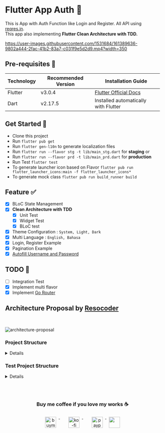 <br>

# Flutter App Auth 📱

This is App with Auth Function like Login and Register. All API using [reqres.in](https://reqres.in/).
<br>This app also implementing **Flutter Clean Architecture with TDD.**

https://user-images.githubusercontent.com/1531684/161389636-9802a444-2fac-41b2-83a7-c031f9e5d2d9.mp4?width=350

## Pre-requisites 📐

| Technology | Recommended Version | Installation Guide                                                    |
|------------|---------------------|-----------------------------------------------------------------------|
| Flutter    | v3.0.4              | [Flutter Official Docs](https://flutter.dev/docs/get-started/install) |
| Dart       | v2.17.5             | Installed automatically with Flutter                                  |

## Get Started 🚀

- Clone this project
- Run `flutter pub get`
- Run `flutter gen-l10n` to generate localization files
- Run `flutter run --flavor stg -t lib/main_stg.dart` for **staging** or
- Run `flutter run --flavor prd -t lib/main_prd.dart` for **production**
- Run Test `flutter test`
- To generate launcher icon based on Flavor `flutter pub run flutter_launcher_icons:main -f flutter_launcher_icons*`
- To generate mock class `flutter pub run build_runner build`


## Feature ✅

- [x] BLoC State Management
- [x] **Clean Architecture with TDD**
    - [x] Unit Test
    - [x] Widget Test
    - [x] BLoC test
- [x] Theme Configuration : `System, Light, Dark`
- [x] Multi Language : `English, Bahasa`
- [x] Login, Register Example
- [x] Pagination Example
- [x] [Autofill Username and Password](https://github.com/lazycatlabs/flutter_auth_app/pull/3)

## TODO 📝

- [ ] Integration Test
- [x] Implement multi flavor
- [x] Implement [Go Router](https://pub.dev/packages/go_router)

## Architecture Proposal by [Resocoder](https://github.com/ResoCoder/flutter-tdd-clean-architecture-course)

<br>

![architecture-proposal](./architecture-proposal.png)

### Project Structure

<details>

````

lib/
├── config.dart
├── core
│   ├── app_route.dart
│   ├── core.dart
│   ├── core_mapper.dart
│   ├── error
│   │   ├── error.dart
│   │   ├── exceptions.dart
│   │   └── failure.dart
│   ├── localization
│   │   ├── generated
│   │   │   ├── strings.dart
│   │   │   ├── strings_en.dart
│   │   │   └── strings_id.dart
│   │   ├── intl_en.arb
│   │   ├── intl_id.arb
│   │   ├── l10n.dart
│   │   └── localization.dart
│   ├── network
│   │   ├── dio_client.dart
│   │   ├── dio_interceptor.dart
│   │   ├── list_api.dart
│   │   └── network.dart
│   ├── resources
│   │   ├── dimens.dart
│   │   ├── images.dart
│   │   ├── palette.dart
│   │   ├── resources.dart
│   │   └── styles.dart
│   ├── usecase
│   │   └── usecase.dart
│   └── widgets
│       ├── button.dart
│       ├── button_notification.dart
│       ├── button_text.dart
│       ├── circle_image.dart
│       ├── color_loaders.dart
│       ├── drop_down.dart
│       ├── empty.dart
│       ├── loading.dart
│       ├── my_appbar.dart
│       ├── parent.dart
│       ├── spacer_h.dart
│       ├── spacer_v.dart
│       ├── text_f.dart
│       ├── toast.dart
│       └── widgets.dart
├── dependencies_injection.dart
├── features
│   ├── auth
│   │   ├── auth.dart
│   │   ├── data
│   │   │   ├── data.dart
│   │   │   ├── datasources
│   │   │   │   ├── auth_remote_datasources.dart
│   │   │   │   └── datasources.dart
│   │   │   ├── models
│   │   │   │   ├── login_response.dart
│   │   │   │   ├── models.dart
│   │   │   │   └── register_response.dart
│   │   │   └── repositories
│   │   │       ├── auth_repository_impl.dart
│   │   │       └── repositories.dart
│   │   ├── domain
│   │   │   ├── domain.dart
│   │   │   ├── entities
│   │   │   │   ├── entities.dart
│   │   │   │   ├── login.dart
│   │   │   │   └── register.dart
│   │   │   ├── repositories
│   │   │   │   ├── auth_repository.dart
│   │   │   │   └── repositories.dart
│   │   │   └── usecases
│   │   │       ├── post_login.dart
│   │   │       ├── post_register.dart
│   │   │       └── usecases.dart
│   │   └── presentation
│   │       ├── login
│   │       │   ├── cubit
│   │       │   │   ├── auth_cubit.dart
│   │       │   │   ├── auth_state.dart
│   │       │   │   └── cubit.dart
│   │       │   ├── login.dart
│   │       │   └── login_page.dart
│   │       ├── presentation.dart
│   │       └── register
│   │           ├── cubit
│   │           │   ├── cubit.dart
│   │           │   ├── register_cubit.dart
│   │           │   └── register_state.dart
│   │           ├── register.dart
│   │           └── register_page.dart
│   ├── features.dart
│   ├── general
│   │   ├── general.dart
│   │   └── presentation
│   │       ├── main
│   │       │   ├── main.dart
│   │       │   ├── main_page.dart
│   │       │   └── menu_drawer.dart
│   │       ├── presentation.dart
│   │       ├── settings
│   │       │   ├── cubit
│   │       │   │   ├── cubit.dart
│   │       │   │   └── settings_cubit.dart
│   │       │   ├── settings.dart
│   │       │   └── settings_page.dart
│   │       └── splashscreen
│   │           ├── splash_screen_page.dart
│   │           └── splashscreen.dart
│   └── users
│       ├── data
│       │   ├── data.dart
│       │   ├── datasources
│       │   │   ├── datasources.dart
│       │   │   └── user_remote_datasources.dart
│       │   ├── models
│       │   │   ├── models.dart
│       │   │   └── users_response.dart
│       │   └── repositories
│       │       ├── repositories.dart
│       │       └── users_repository_impl.dart
│       ├── domain
│       │   ├── domain.dart
│       │   ├── entities
│       │   │   ├── entities.dart
│       │   │   └── users.dart
│       │   ├── repositories
│       │   │   ├── repositories.dart
│       │   │   └── users_repository.dart
│       │   └── usecases
│       │       ├── get_users.dart
│       │       └── usecases.dart
│       ├── presentation
│       │   ├── dashboard
│       │   │   ├── cubit
│       │   │   │   ├── cubit.dart
│       │   │   │   ├── users_cubit.dart
│       │   │   │   └── users_state.dart
│       │   │   ├── dashboard.dart
│       │   │   ├── dashboard_page.dart
│       │   │   └── dashboard_success.dart
│       │   └── presentation.dart
│       └── users.dart
├── main_prd.dart
├── main_stg.dart
├── my_app.dart
└── utils
    ├── ext
    │   ├── context.dart
    │   ├── ext.dart
    │   └── string.dart
    ├── helper
    │   ├── common.dart
    │   ├── constant.dart
    │   ├── data_helper.dart
    │   ├── go_router_refresh_stream.dart
    │   ├── helper.dart
    │   └── pref_manager.dart
    ├── services
    │   ├── firebase_services.dart
    │   └── services.dart
    └── utils.dart

````

</details>

### Test Project Structure

<details>

````

test/
├── features
│   ├── auth
│   │   ├── data
│   │   │   ├── datasources
│   │   │   │   ├── models
│   │   │   │   │   ├── login_response_test.dart
│   │   │   │   │   └── register_response_test.dart
│   │   │   │   └── repositories
│   │   │   │       └── auth_remote_datasources_test.dart
│   │   │   └── repositories
│   │   │       └── auth_repository_impl_test.dart
│   │   ├── domain
│   │   │   └── usecases
│   │   │       ├── post_login_test.dart
│   │   │       └── post_register_test.dart
│   │   └── presentation
│   │       ├── login
│   │       │   ├── cubit
│   │       │   │   ├── auth_cubit_test.dart
│   │       │   │   ├── auth_cubit_test.mocks.dart
│   │       │   │   └── auth_state_test.dart
│   │       │   └── login_page_test.dart
│   │       └── register
│   │           ├── cubit
│   │           │   ├── register_cubit_test.dart
│   │           │   ├── register_cubit_test.mocks.dart
│   │           │   └── register_state_test.dart
│   │           └── register_page_test.dart
│   ├── general
│   │   └── presentation
│   │       └── settings
│   │           ├── cubit
│   │           │   └── settings_cubit_test.dart
│   │           └── settings_page_test.dart
│   └── users
│       ├── data
│       │   ├── datasources
│       │   │   ├── models
│       │   │   │   └── users_response_test.dart
│       │   │   └── repositories
│       │   │       └── users_remote_datasources_test.dart
│       │   └── repositories
│       │       └── users_repository_impl_test.dart
│       ├── domain
│       │   └── usecases
│       │       └── get_users_test.dart
│       └── presentation
│           └── dashboard
│               ├── cubit
│               │   ├── users_cubit_test.dart
│               │   ├── users_cubit_test.mocks.dart
│               │   └── users_state_test.dart
│               └── dashboard_page_test.dart
└── helpers
    ├── data_dummy
    │   ├── list_user_empty_response.json
    │   ├── list_user_response.json
    │   ├── login_success_response.json
    │   ├── login_unsuccessful_response.json
    │   ├── register_success_response.json
    │   └── register_unsuccessful_response.json
    ├── json_reader.dart
    ├── paths.dart
    ├── test_mock.dart
    └── test_mock.mocks.dart

````

</details>


<br><br>

<h3 align="center">Buy me coffee if you love my works ☕️</h3>
<p align="center">
  <a href="https://www.buymeacoffee.com/Lzyct" target="_blank">
    <img src="https://www.buymeacoffee.com/assets/img/guidelines/download-assets-sm-2.svg" alt="buymeacoffe" style="vertical-align:top; margin:8px" height="36">
  </a>&nbsp;&nbsp;&nbsp;&nbsp;
   <a href="https://ko-fi.com/Lzyct" target="_blank">
    <img src="https://help.ko-fi.com/system/photos/3604/0095/9793/logo_circle.png" alt="ko-fi" style="vertical-align:top; margin:8px" height="36">
  </a>&nbsp;&nbsp;&nbsp;&nbsp;
  <a href="https://paypal.me/ukieTux" target="_blank">
    <img src="https://blog.zoom.us/wp-content/uploads/2019/08/paypal.png" alt="paypal" style="vertical-align:top; margin:8px" height="36">
  </a>
  <a href="https://saweria.co/Lzyct" target="_blank">
   <img src="https://1.bp.blogspot.com/-7OuHSxaNk6A/X92QPg8L9kI/AAAAAAAAG0E/lUzKf_uuVP8jCqvXpA7juh_l-TfK2jnbwCLcBGAsYHQ/s16000/SAWERIA.webp" style="vertical-align:top; margin:8px" height="36">
  </a>
</p>
<br><br>
